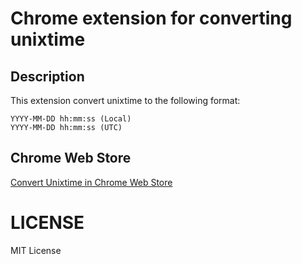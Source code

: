 # Chrome extension for converting unixtime

## Description

This extension convert unixtime to the following format:

    YYYY-MM-DD hh:mm:ss (Local)
    YYYY-MM-DD hh:mm:ss (UTC)
    
## Chrome Web Store

[Convert Unixtime in Chrome Web Store](https://chrome.google.com/webstore/detail/convert-unixtime/gcdfkgmpbffbohjgncbobihhdefcjmgc)

# LICENSE

MIT License

